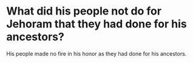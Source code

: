 # What did his people not do for Jehoram that they had done for his ancestors?

His people made no fire in his honor as they had done for his ancestors. 